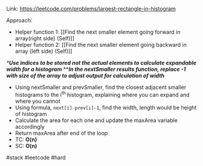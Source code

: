 Link: https://leetcode.com/problems/largest-rectangle-in-histogram

Approach: 
- Helper function 1: [[Find the next smaller element going forward in array(right side) (Self)]] 
- Helper function 2: [[Find the next smaller element going backward in array (left side) (Self)]] 

*\***Use indices to be stored not the actual elements to calculate expandable width for a histogram***
*\****In the nextSmaller results function, replace -1 with size of the array to adjust output for calculation of width***

- Using nextSmaller and prevSmaller, find the closest adjacent smaller histograms to the i<sup>th</sup> histogram, explaining where you can expand and where you cannot
- Using formula, `next[i]-prev[i]-1`,  find the width, length would be height of histogram
- Calculate the area for each one and update the maxArea variable accordingly
- Return maxArea after end of the loop
- TC: **O(n)**
- SC: **O(n)**

#stack #leetcode #hard